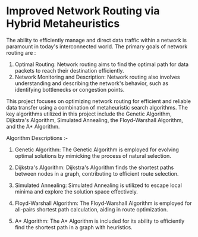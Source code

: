 # Improved Network Routing via Hybrid Metaheuristics

The ability to efficiently manage and direct data traffic within a network is paramount in today's interconnected world.
The primary goals of network routing are :
1. Optimal Routing: Network routing aims to find the optimal path for data packets to reach their destination efficiently.
2. Network Monitoring and Description: Network routing also involves understanding and describing the network's behavior, such as identifying bottlenecks or congestion points.

This project focuses on optimizing network routing for efficient and reliable data transfer using a combination of metaheuristic search algorithms. The key algorithms utilized in this project include the Genetic Algorithm, Dijkstra's Algorithm, Simulated Annealing, the Floyd-Warshall Algorithm, and the A* Algorithm.

Algorithm Descriptions :-

1. Genetic Algorithm:
The Genetic Algorithm is employed for evolving optimal solutions by mimicking the process of natural selection.

2. Dijkstra's Algorithm:
Dijkstra's Algorithm finds the shortest paths between nodes in a graph, contributing to efficient route selection.

3. Simulated Annealing:
Simulated Annealing is utilized to escape local minima and explore the solution space effectively.

4. Floyd-Warshall Algorithm:
The Floyd-Warshall Algorithm is employed for all-pairs shortest path calculation, aiding in route optimization.

5. A* Algorithm:
The A* Algorithm is included for its ability to efficiently find the shortest path in a graph with heuristics.
